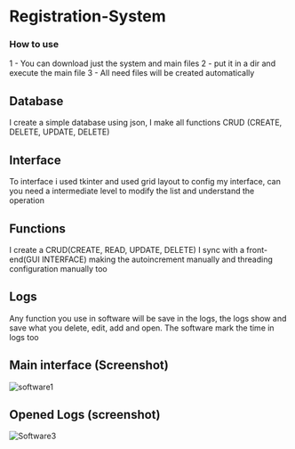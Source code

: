 # Registration-System

### How to use
1 - You can download just the system and main files
2 - put it in a dir and execute the main file
3 - All need files will be created automatically

## Database
I create a simple database using json, I make all functions CRUD (CREATE, DELETE, UPDATE, DELETE)

## Interface
To interface i used tkinter and used grid layout to config my interface, can you need a intermediate level to modify the list and understand the operation

## Functions
I create a CRUD(CREATE, READ, UPDATE, DELETE) I sync with a front-end(GUI INTERFACE) making the autoincrement manually and threading configuration manually too

## Logs
Any function you use in software will be save in the logs, the logs show and save what you delete, edit, add and open. The software mark the time in logs too

## Main interface (Screenshot)
![software1](https://user-images.githubusercontent.com/32174827/233335365-271895a6-e08c-4b04-823a-d9b41c45d0d3.png)

## Opened Logs (screenshot)
![Software3](https://user-images.githubusercontent.com/32174827/233335874-d28081d5-dad6-427a-95e2-9aae05e0fe37.png)
